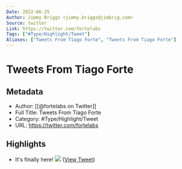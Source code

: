 ```yaml
---
Date: 2022-06-25
Author: Jimmy Briggs <jimmy.briggs@jimbrig.com>
Source: twitter
Link: https://twitter.com/fortelabs
Tags: ["#Type/Highlight/Tweet"]
Aliases: ["Tweets From Tiago Forte", "Tweets From Tiago Forte"]
---
```

# Tweets From Tiago Forte

## Metadata
- Author: [[@fortelabs on Twitter]]
- Full Title: Tweets From Tiago Forte
- Category: #Type/Highlight/Tweet
- URL: https://twitter.com/fortelabs

## Highlights
- It's finally here! 
  ![](https://pbs.twimg.com/media/FUg1kBvWYAEjFfP.jpg) ([View Tweet](https://twitter.com/fortelabs/status/1533534602358407170))
